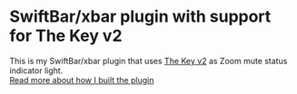 # SwiftBar/xbar plugin with support for The Key v2

This is my SwiftBar/xbar plugin that uses [The Key v2](https://drop.com/buy/stack-overflow-the-key-v2-macropad/) as Zoom mute status indicator light.  
[Read more about how I built the plugin](https://dustin.lol/post/2022/zoom-key-v2/)
